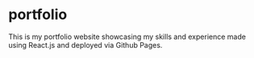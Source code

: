 # portfolio
This is my portfolio website showcasing my skills and experience made using React.js and deployed via Github Pages.
